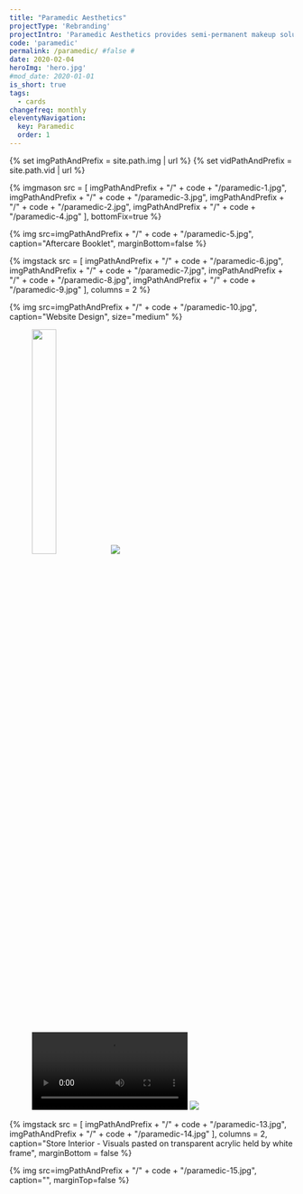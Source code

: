 ```yaml
---
title: "Paramedic Aesthetics"
projectType: 'Rebranding'
projectIntro: 'Paramedic Aesthetics provides semi-permanent makeup solutions for both men and women to wake up confident to face the day.<br><br>I was part of the rebranding process for Paramedic Aesthetics to stay current with the younger demographic. The rebranding process included a dynamic website that is not only informative, but allows customers to schedule their appointments. This also included namecards, paper bags, an aftercare booklet and installations in the salon to complete the flow of the rebranding.'
code: 'paramedic'
permalink: /paramedic/ #false #
date: 2020-02-04
heroImg: 'hero.jpg'
#mod_date: 2020-01-01
is_short: true
tags: 
  - cards
changefreq: monthly
eleventyNavigation:
  key: Paramedic
  order: 1
---
```

{% set imgPathAndPrefix = site.path.img | url %}
{% set vidPathAndPrefix = site.path.vid | url %}

{% imgmason src = [
            imgPathAndPrefix + "/" + code + "/paramedic-1.jpg", 
            imgPathAndPrefix + "/" + code + "/paramedic-3.jpg",
            imgPathAndPrefix + "/" + code + "/paramedic-2.jpg", 
            imgPathAndPrefix + "/" + code + "/paramedic-4.jpg"
          ],
          bottomFix=true
%}

{% img src=imgPathAndPrefix + "/" + code + "/paramedic-5.jpg", caption="Aftercare Booklet", marginBottom=false %}

{% imgstack src = [
            imgPathAndPrefix + "/" + code + "/paramedic-6.jpg", 
            imgPathAndPrefix + "/" + code + "/paramedic-7.jpg", 
            imgPathAndPrefix + "/" + code + "/paramedic-8.jpg",
            imgPathAndPrefix + "/" + code + "/paramedic-9.jpg"
          ],
          columns = 2
%}

{% img src=imgPathAndPrefix + "/" + code + "/paramedic-10.jpg", caption="Website Design", size="medium" %}

<!-- {% imgstack src = [
            imgPathAndPrefix + "/" + code + "/paramedic-11.jpg", 
            imgPathAndPrefix + "/" + code + "/paramedic-12.jpg"
          ],
          columns = 2
%} -->

<figure class="stack stack--two">
  <div class="stack__item animateWrap">
    <img src="{{imgPathAndPrefix + "/" + code + "/paramedic-11-animate.gif"}}" class="animateWrap__animateItem" style="width: 32%;height: auto;right: 5.4%;top: 9.3%;">
    <img src="{{imgPathAndPrefix + "/" + code + "/paramedic-11.jpg"}}">
  </div>
  <div class="stack__item animateWrap">
    <video class="animateWrap__animateItem" style="width: 65%;height: auto;    left: 5.4%; bottom: 12.5%; outline: none;" autoplay loop disablepictureinpicture>
      <source src="{{vidPathAndPrefix + "/" + code + "/lash-donts.mp4"}}">
    </video>
    <img src="{{imgPathAndPrefix + "/" + code + "/paramedic-12.jpg"}}">
  </div>
</figure>

{% imgstack src = [
            imgPathAndPrefix + "/" + code + "/paramedic-13.jpg", 
            imgPathAndPrefix + "/" + code + "/paramedic-14.jpg"
          ],
          columns = 2,
          caption="Store Interior - Visuals pasted on transparent acrylic held by white frame",
          marginBottom = false
%}


{% img src=imgPathAndPrefix + "/" + code + "/paramedic-15.jpg", caption="", marginTop=false %}